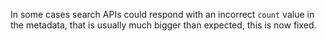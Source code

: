 In some cases search APIs could respond with an incorrect `count` value in the metadata, that is usually much bigger than expected, this is now fixed.
